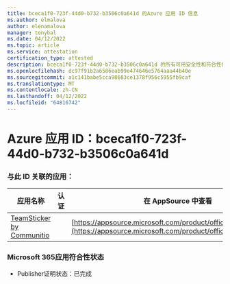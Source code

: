 ```yaml
---
title: bceca1f0-723f-44d0-b732-b3506c0a641d 的Azure 应用 ID 信息
ms.author: elmalova
author: elenamalova
manager: tonybal
ms.date: 04/12/2022
ms.topic: article
ms.service: attestation
certification_type: attested
description: bceca1f0-723f-44d0-b732-b3506c0a641d 的所有可用安全性和符合性信息。
ms.openlocfilehash: dc97f91b2a6586eab99e474646e5764aaa44b40e
ms.sourcegitcommit: a1c141babe5cca98683ce1378f956c5955fb9caf
ms.translationtype: MT
ms.contentlocale: zh-CN
ms.lasthandoff: 04/12/2022
ms.locfileid: "64816742"
---
```

# <a name="azure-app-id-bceca1f0-723f-44d0-b732-b3506c0a641d"></a>Azure 应用 ID：bceca1f0-723f-44d0-b732-b3506c0a641d


### <a name="apps-associated-with-this-id"></a>与此 ID 关联的应用：
| **应用名称** | **认证** | **在 AppSource 中查看** |
|--------------|---------------|-----------------------|
| [TeamSticker by Communitio](../forward/WA200000894.md) |  | [https://appsource.microsoft.com/product/office/WA200000894](https://appsource.microsoft.com/product/office/WA200000894) |

### <a name="microsoft-365-app-compliance-status"></a>Microsoft 365应用符合性状态
- Publisher证明状态：已完成
